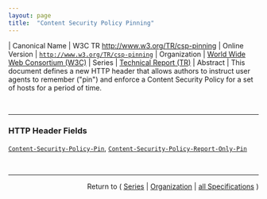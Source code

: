 ```yaml
---
layout: page
title:  "Content Security Policy Pinning"
---
```


| Canonical Name | W3C TR http://www.w3.org/TR/csp-pinning
| Online Version | [`http://www.w3.org/TR/csp-pinning`](http://www.w3.org/TR/csp-pinning)
| Organization | [World Wide Web Consortium (W3C)](..  "List of specification series by this organization")
| Series | [Technical Report (TR)](.  "List of specifications in this series")
| Abstract | This document defines a new HTTP header that allows authors to instruct user agents to remember ("pin") and enforce a Content Security Policy for a set of hosts for a period of time.

<br/>
<hr/>

### HTTP Header Fields

[`Content-Security-Policy-Pin`](/concepts/http-header/Content-Security-Policy-Pin "The Content-Security-Policy-Pin header field is the mechanism for delivering a pinned policy that the user agent MUST enforce for any resource which is not delivered with a Content-Security-Policy header (as described in the &#34;Pin a policy to response&#34; algorithm)."), [`Content-Security-Policy-Report-Only-Pin`](/concepts/http-header/Content-Security-Policy-Report-Only-Pin "The Content-Security-Policy-Report-Only-Pin header field is the mechanism for delivering a pinned policy that the user agent MUST monitor for any resource which is not delivered with a Content-Security-Policy-Report-Only header (as described in the &#34;Pin a policy to response&#34; algorithm).")



<br/>
<hr/>

<p style="text-align: right">Return to ( <a href="./">Series</a> | <a href="../">Organization</a> | <a href="../../">all Specifications</a> )</p>